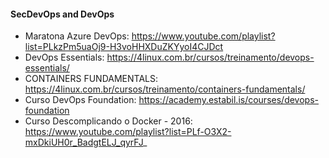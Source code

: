 #### SecDevOps and DevOps

- Maratona Azure DevOps: https://www.youtube.com/playlist?list=PLkzPm5uaOj9-H3voHHXDuZKYyoI4CJDct
- DevOps Essentials: https://4linux.com.br/cursos/treinamento/devops-essentials/
- CONTAINERS FUNDAMENTALS: https://4linux.com.br/cursos/treinamento/containers-fundamentals/
- Curso DevOps Foundation: https://academy.estabil.is/courses/devops-foundation
- Curso Descomplicando o Docker - 2016: https://www.youtube.com/playlist?list=PLf-O3X2-mxDkiUH0r_BadgtELJ_qyrFJ_
